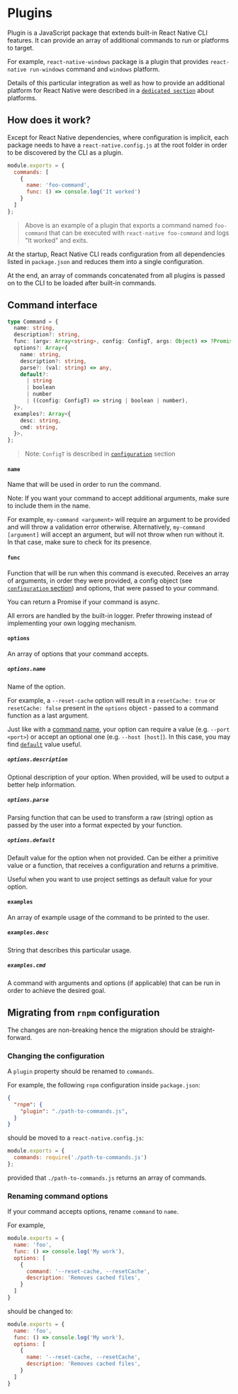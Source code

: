 # Plugins

Plugin is a JavaScript package that extends built-in React Native CLI features. It can provide an array of additional commands to run or platforms to target.

For example, `react-native-windows` package is a plugin that provides `react-native run-windows` command and `windows` platform.

Details of this particular integration as well as how to provide an additional platform for React Native were described in a [`dedicated section`](./platforms.md) about platforms.

## How does it work?

Except for React Native dependencies, where configuration is implicit, each package needs to have a `react-native.config.js` at the root folder in order to be discovered by the CLI as a plugin.

```js
module.exports = {
  commands: [
    {
      name: 'foo-command',
      func: () => console.log('It worked')
    }
  ]
};
```

> Above is an example of a plugin that exports a command named `foo-command` that can be executed with `react-native foo-command` and logs "It worked" and exits. 


At the startup, React Native CLI reads configuration from all dependencies listed in `package.json` and reduces them into a single configuration. 

At the end, an array of commands concatenated from all plugins is passed on to the CLI to be loaded after built-in commands.

## Command interface

```ts
type Command = {
  name: string,
  description?: string,
  func: (argv: Array<string>, config: ConfigT, args: Object) => ?Promise<void>,
  options?: Array<{
    name: string,
    description?: string,
    parse?: (val: string) => any,
    default?:
      | string
      | boolean
      | number
      | ((config: ConfigT) => string | boolean | number),
  }>,
  examples?: Array<{
    desc: string,
    cmd: string,
  }>,
};
```

> Note: `ConfigT` is described in [`configuration`](./configuration.md) section

#### `name`

Name that will be used in order to run the command. 

Note: If you want your command to accept additional arguments, make sure to include them in the name.

For example, `my-command <argument>` will require an argument to be provided and will throw a validation error otherwise. Alternatively, `my-command [argument]` will accept an argument, but will not throw when run without it. In that case, make sure to check for its presence.

#### `func`

Function that will be run when this command is executed. Receives an array of arguments, in order they were provided, a config object (see [`configuration` section](./configuration.md)) and options, that were passed to your command.

You can return a Promise if your command is async.

All errors are handled by the built-in logger. Prefer throwing instead of implementing your own logging mechanism.

#### `options`

An array of options that your command accepts.

##### `options.name`

Name of the option.

For example, a `--reset-cache` option will result in a `resetCache: true` or `resetCache: false` present in the `options` object - passed to a command function as a last argument.

Just like with a [command name](#name), your option can require a value (e.g. `--port <port>`) or accept an optional one (e.g. `--host [host]`). In this case, you may find [`default`](#optionsdefault) value useful.

##### `options.description`

Optional description of your option. When provided, will be used to output a better help information.

##### `options.parse`

Parsing function that can be used to transform a raw (string) option as passed by the user into a format expected by your function.

##### `options.default`

Default value for the option when not provided. Can be either a primitive value or a function, that receives a configuration and returns a primitive.

Useful when you want to use project settings as default value for your option.

#### `examples`

An array of example usage of the command to be printed to the user.

##### `examples.desc`

String that describes this particular usage.

##### `examples.cmd`

A command with arguments and options (if applicable) that can be run in order to achieve the desired goal.

## Migrating from `rnpm` configuration

The changes are non-breaking hence the migration should be straight-forward. 

### Changing the configuration

A `plugin` property should be renamed to `commands`.

For example, the following `rnpm` configuration inside `package.json`:
```json
{
  "rnpm": {
    "plugin": "./path-to-commands.js",
  }
}
```
should be moved to a `react-native.config.js`:
```js
module.exports = {
  commands: require('./path-to-commands.js')
};
```
provided that `./path-to-commands.js` returns an array of commands.

### Renaming command options

If your command accepts options, rename `command` to `name`.

For example,
```js
module.exports = {
  name: 'foo',
  func: () => console.log('My work'),
  options: [
    {
      command: '--reset-cache, --resetCache',
      description: 'Removes cached files',
    }
  ]
}
```
should be changed to:
```js
module.exports = {
  name: 'foo',
  func: () => console.log('My work'),
  options: [
    {
      name: '--reset-cache, --resetCache',
      description: 'Removes cached files',
    }
  ]
}
```
